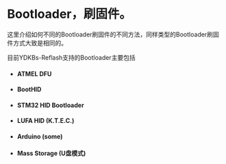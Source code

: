 # Bootloader，刷固件。

这里介绍如何不同的Bootloader刷固件的不同方法，同样类型的Bootloader刷固件方式大致是相同的。

目前YDKBs-Reflash支持的Bootloader主要包括

* #### ATMEL DFU
* #### BootHID
* #### STM32 HID Bootloader
* #### LUFA HID \(K.T.E.C.\)
* #### Arduino \(some\)
* #### Mass Storage \(U盘模式\)

#### 



